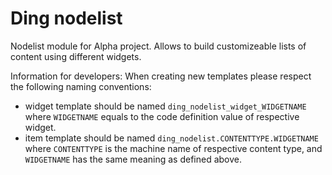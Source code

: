 Ding nodelist
===========

Nodelist module for Alpha project. Allows to build customizeable lists
of content using different widgets.

Information for developers:
When creating new templates please respect the following naming conventions:
* widget template should be named `ding_nodelist_widget_WIDGETNAME` where `WIDGETNAME`
equals to the code definition value of respective widget.
* item template should be named `ding_nodelist.CONTENTTYPE.WIDGETNAME` where `CONTENTTYPE`
is the machine name of respective content type, and `WIDGETNAME` has the same meaning as defined above.
